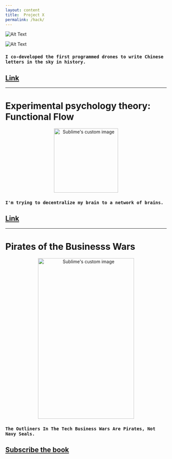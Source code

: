```yaml
---
layout: content
title:  Project X
permalink: /hack/
---
```




![Alt Text](https://media.giphy.com/media/l3mZ5zogGcnzNzbqM/giphy.gif)

![Alt Text](https://media.giphy.com/media/3o6fIWV4HtqMEzEz28/giphy.gif)



### `I co-developed the first programmed drones to write Chinese letters in the sky in history.`

## [Link](https://vimeo.com/111901733)


---

# Experimental psychology theory: Functional Flow


<p align="center">
  <img width="200" height="200" src="https://www.symbols.com/gi.php?type=1&id=1309" alt="Sublime's custom image"/>
</p>



### `I'm trying to decentralize my brain to a network of brains.`


## [Link](https://github.com/allenleein/brains)


---


# Pirates of the Businesss Wars

<p align="center">
  <img width="300" height="500" src="https://i.imgur.com/J8sQ31k.png" alt="Sublime's custom image"/>
</p>


### `The Outliners In The Tech Business Wars Are Pirates, Not Navy Seals.`

## [Subscribe the book](https://mailchi.mp/a68c89762ee3/pirates)






